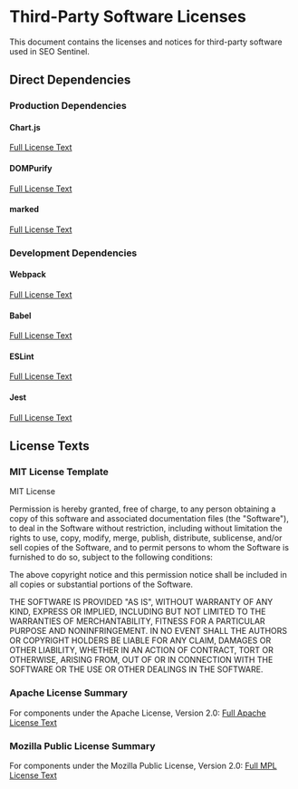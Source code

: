 # Third-Party Software Licenses

This document contains the licenses and notices for third-party software used in SEO Sentinel.

## Direct Dependencies

### Production Dependencies

#### Chart.js
[Full License Text](https://github.com/chartjs/Chart.js/blob/master/LICENSE.md)

#### DOMPurify
[Full License Text](https://github.com/cure53/DOMPurify/blob/master/LICENSE)

#### marked
[Full License Text](https://github.com/markedjs/marked/blob/master/LICENSE.md)

### Development Dependencies

#### Webpack
[Full License Text](https://github.com/webpack/webpack/blob/master/LICENSE)

#### Babel
[Full License Text](https://github.com/babel/babel/blob/master/LICENSE)

#### ESLint
[Full License Text](https://github.com/eslint/eslint/blob/master/LICENSE)

#### Jest
[Full License Text](https://github.com/facebook/jest/blob/master/LICENSE)

## License Texts

### MIT License Template
MIT License

Permission is hereby granted, free of charge, to any person obtaining a copy
of this software and associated documentation files (the "Software"), to deal
in the Software without restriction, including without limitation the rights
to use, copy, modify, merge, publish, distribute, sublicense, and/or sell
copies of the Software, and to permit persons to whom the Software is
furnished to do so, subject to the following conditions:

The above copyright notice and this permission notice shall be included in all
copies or substantial portions of the Software.

THE SOFTWARE IS PROVIDED "AS IS", WITHOUT WARRANTY OF ANY KIND, EXPRESS OR
IMPLIED, INCLUDING BUT NOT LIMITED TO THE WARRANTIES OF MERCHANTABILITY,
FITNESS FOR A PARTICULAR PURPOSE AND NONINFRINGEMENT. IN NO EVENT SHALL THE
AUTHORS OR COPYRIGHT HOLDERS BE LIABLE FOR ANY CLAIM, DAMAGES OR OTHER
LIABILITY, WHETHER IN AN ACTION OF CONTRACT, TORT OR OTHERWISE, ARISING FROM,
OUT OF OR IN CONNECTION WITH THE SOFTWARE OR THE USE OR OTHER DEALINGS IN THE
SOFTWARE.


### Apache License Summary
For components under the Apache License, Version 2.0:
[Full Apache License Text](https://www.apache.org/licenses/LICENSE-2.0)

### Mozilla Public License Summary
For components under the Mozilla Public License, Version 2.0:
[Full MPL License Text](https://www.mozilla.org/en-US/MPL/2.0/)